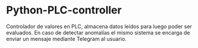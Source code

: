 # Python-PLC-controller
Controlador de valores en PLC, almacena datos leídos para luego poder ser evaluados. En caso de detectar anomalías el mismo sistema se encarga de enviar un mensaje mediante Telegram al usuario.
